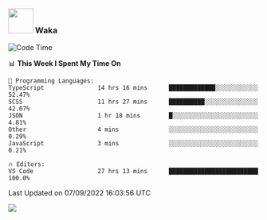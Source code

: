 ### <img src="https://media.giphy.com/media/VgCDAzcKvsR6OM0uWg/giphy.gif" width="50"> Waka

  <!--START_SECTION:waka-->
![Code Time](http://img.shields.io/badge/Code%20Time-836%20hrs%2021%20mins-blue)

📊 **This Week I Spent My Time On** 

```text
💬 Programming Languages: 
TypeScript               14 hrs 16 mins      █████████████░░░░░░░░░░░░   52.47% 
SCSS                     11 hrs 27 mins      ██████████░░░░░░░░░░░░░░░   42.07% 
JSON                     1 hr 18 mins        █░░░░░░░░░░░░░░░░░░░░░░░░   4.81% 
Other                    4 mins              ░░░░░░░░░░░░░░░░░░░░░░░░░   0.29% 
JavaScript               3 mins              ░░░░░░░░░░░░░░░░░░░░░░░░░   0.21%

🔥 Editors: 
VS Code                  27 hrs 13 mins      █████████████████████████   100.0%

```


 Last Updated on 07/09/2022 16:03:56 UTC
<!--END_SECTION:waka-->

<img src="https://github-readme-stats-gilt-tau.vercel.app/api/top-langs/?username=pinto-hub&layout=compact&theme=dracula" />
